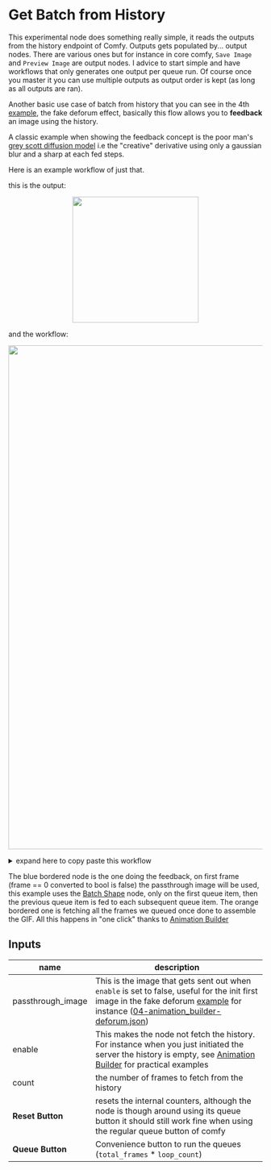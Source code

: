 # Get Batch from History

This experimental node does something really simple, it reads the outputs from the history endpoint of Comfy.
Outputs gets populated by... output nodes. There are various ones but  for instance in core comfy, `Save Image` and `Preview Image` are output nodes.
I advice to start simple and have workflows that only generates one output per queue run. Of course once you master it you can use multiple outputs as output order is kept (as long as all outputs are ran).

Another basic use case of batch from history that you can see in the 4th [example](Examples), the fake deforum effect, basically this flow allows you to **feedback** an image using the history.

A classic example when showing the feedback concept is the poor man's [grey scott diffusion model](https://groups.csail.mit.edu/mac/projects/amorphous/GrayScott/) i.e the "creative" derivative using only a gaussian blur and a sharp at each fed steps. 

 
Here is an example workflow of just that.

this is the output:  
<p align=center>
<img width=250 src="https://github.com/melMass/comfy_mtb/assets/7041726/162fb62e-96d4-4843-8902-19d59c536469"/>
</p>

and the workflow:
<p align=center>  
<img width=1000 src="https://github.com/melMass/comfy_mtb/assets/7041726/11257918-86ff-4ddd-8d08-f2a59f7f45a2"/>
</p>

<details><summary>expand here to copy paste this workflow</summary>

```json
{"last_node_id":17,"last_link_id":27,"nodes":[{"id":9,"type":"Get Batch From History (mtb)","pos":[181,706],"size":[315,130],"flags":{},"order":5,"mode":0,"inputs":[{"name":"passthrough_image","type":"IMAGE","link":null,"slot_index":0,"shape":7},{"name":"enable","type":"BOOLEAN","link":6,"widget":{"name":"enable"}}],"outputs":[{"name":"images","type":"IMAGE","links":[23],"slot_index":0,"shape":3}],"properties":{"Node name for S&R":"Get Batch From History (mtb)"},"widgets_values":[true,44,0,969]},{"id":13,"type":"Sharpen (mtb)","pos":[996,276],"size":[315,130],"flags":{},"order":9,"mode":0,"inputs":[{"name":"image","type":"IMAGE","link":14}],"outputs":[{"name":"IMAGE","type":"IMAGE","links":[22],"slot_index":0,"shape":3}],"properties":{"Node name for S&R":"Sharpen (mtb)"},"widgets_values":[31,2,1,1]},{"id":15,"type":"VHS_VideoCombine","pos":[528,708],"size":[276,580],"flags":{},"order":7,"mode":0,"inputs":[{"name":"images","type":"IMAGE","link":23},{"name":"audio","type":"AUDIO","link":null,"shape":7},{"name":"meta_batch","type":"VHS_BatchManager","link":null,"shape":7},{"name":"vae","type":"VAE","link":null,"shape":7}],"outputs":[{"name":"Filenames","type":"VHS_FILENAMES","links":null}],"properties":{"Node name for S&R":"VHS_VideoCombine"},"widgets_values":{"frame_rate":20,"loop_count":0,"filename_prefix":"MTB_BatchFromHistory","format":"video/h264-mp4","pix_fmt":"yuv420p","crf":19,"save_metadata":true,"pingpong":false,"save_output":true,"videopreview":{"hidden":false,"paused":false,"params":{"filename":"AnimateDiff_01089.mp4","subfolder":"","type":"output","format":"video/h264-mp4","frame_rate":20},"muted":false}}},{"id":16,"type":"LoadImage","pos":[-168,-216],"size":[315,314],"flags":{},"order":0,"mode":4,"inputs":[],"outputs":[{"name":"IMAGE","type":"IMAGE","links":[25],"slot_index":0},{"name":"MASK","type":"MASK","links":null}],"properties":{"Node name for S&R":"LoadImage"},"widgets_values":["example.png","image"]},{"id":17,"type":"ImageScale","pos":[192,-36],"size":[315,130],"flags":{},"order":3,"mode":4,"inputs":[{"name":"image","type":"IMAGE","link":25}],"outputs":[{"name":"IMAGE","type":"IMAGE","links":[],"slot_index":0}],"properties":{"Node name for S&R":"ImageScale"},"widgets_values":["nearest-exact",512,512,"disabled"]},{"id":10,"type":"Blur (mtb)","pos":[672,276],"size":[315,122],"flags":{},"order":8,"mode":0,"inputs":[{"name":"image","type":"IMAGE","link":24},{"name":"sigmasX","type":"FLOATS","link":null,"shape":7},{"name":"sigmasY","type":"FLOATS","link":null,"shape":7}],"outputs":[{"name":"IMAGE","type":"IMAGE","links":[14],"slot_index":0,"shape":3}],"properties":{"Node name for S&R":"Blur (mtb)"},"widgets_values":[6,6]},{"id":3,"type":"Get Batch From History (mtb)","pos":[336,276],"size":[315,130],"flags":{},"order":6,"mode":0,"inputs":[{"name":"passthrough_image","type":"IMAGE","link":27,"slot_index":0,"shape":7},{"name":"enable","type":"BOOLEAN","link":16,"widget":{"name":"enable"}}],"outputs":[{"name":"images","type":"IMAGE","links":[24],"slot_index":0,"shape":3}],"properties":{"Node name for S&R":"Get Batch From History (mtb)"},"widgets_values":[false,1,0,969]},{"id":6,"type":"Int To Bool (mtb)","pos":[324,444],"size":[210,42.27488708496094],"flags":{},"order":4,"mode":0,"inputs":[{"name":"int","type":"INT","link":4,"widget":{"name":"int"}}],"outputs":[{"name":"BOOLEAN","type":"BOOLEAN","links":[16],"slot_index":0,"shape":3}],"properties":{"Node name for S&R":"Int To Bool (mtb)"},"widgets_values":[0]},{"id":2,"type":"PreviewImage","pos":[972,456],"size":[360,348],"flags":{},"order":10,"mode":0,"inputs":[{"name":"images","type":"IMAGE","link":22}],"outputs":[],"properties":{"Node name for S&R":"PreviewImage"},"widgets_values":[]},{"id":1,"type":"Batch Shape (mtb)","pos":[-120,192],"size":[210,334],"flags":{},"order":1,"mode":0,"inputs":[],"outputs":[{"name":"IMAGE","type":"IMAGE","links":[27],"slot_index":0,"shape":3}],"properties":{"Node name for S&R":"Batch Shape (mtb)"},"widgets_values":[1,"Diamond",512,512,229,"#ffffff","#000000","#000000",0,0,0]},{"id":4,"type":"Animation Builder (mtb)","pos":[-110,596],"size":[210,318],"flags":{},"order":2,"mode":0,"inputs":[],"outputs":[{"name":"frame","type":"INT","links":[4],"slot_index":0,"shape":3},{"name":"0-1 (scaled)","type":"FLOAT","links":null,"shape":3},{"name":"count","type":"INT","links":null,"shape":3},{"name":"loop_ended","type":"BOOLEAN","links":[6],"slot_index":3,"shape":3}],"properties":{"Node name for S&R":"Animation Builder (mtb)"},"widgets_values":[45,1,1,0,0,null,null,"reset","queue"]}],"links":[[4,4,0,6,0,"INT"],[6,4,3,9,1,"BOOLEAN"],[14,10,0,13,0,"IMAGE"],[16,6,0,3,1,"BOOLEAN"],[22,13,0,2,0,"IMAGE"],[23,9,0,15,0,"IMAGE"],[24,3,0,10,0,"IMAGE"],[25,16,0,17,0,"IMAGE"],[27,1,0,3,0,"IMAGE"]],"groups":[],"config":{},"extra":{"ds":{"scale":0.6727499949325705,"offset":[682.4627866508608,403.88645096355583]},"ue_links":[]},"version":0.4}
```

</details>

The blue bordered node is the one doing the feedback, on first frame (frame == 0 converted to bool is false) the passthrough image will be used, this example uses the [Batch Shape](nodes-batch-shape) node, only on the first queue item, then the previous queue item is fed to each subsequent queue item.
The orange bordered one is fetching all the frames we queued once done to assemble the GIF. All this happens in "one click" thanks to [Animation Builder](nodes-animation-builder)


## Inputs
|name|description|
|-|-|
|passthrough_image | This is the image that gets sent out when `enable` is set to false, useful for the init first image in the fake deforum [example](Examples) for instance ([04-animation_builder-deforum.json](https://github.com/melMass/comfy_mtb/blob/main/examples/04-animation_builder-deforum.json)) |
|enable | This makes the node not fetch the history. For instance when you just initiated the server the history is empty, see [Animation Builder](nodes-animation-builder) for practical examples |
|count | the number of frames to fetch from the history |
| **Reset Button** | resets the internal counters, although the node is though around using its queue button it should still work fine when using the regular queue button of comfy |
| **Queue Button** | Convenience button to run the queues (`total_frames` * `loop_count`) |